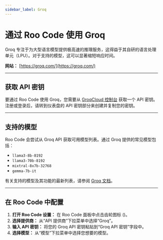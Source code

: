 ```yaml
---
sidebar_label: Groq
---
```


# 通过 Roo Code 使用 Groq

Groq 专注于为大型语言模型提供极高速的推理服务，这得益于其自研的语言处理单元（LPU）。对于支持的模型，这可以显著缩短响应时间。

**网站：** [https://groq.com/](https://groq.com/)

---

## 获取 API 密钥

要通过 Roo Code 使用 Groq，您需要从 [GroqCloud 控制台](https://console.groq.com/) 获取一个 API 密钥。注册或登录后，请转到仪表盘的 API 密钥部分来创建并复制您的密钥。

---

## 支持的模型

Roo Code 会尝试从 Groq API 获取可用模型列表。通过 Groq 提供的常见模型包括：

*   `llama3-8b-8192`
*   `llama3-70b-8192`
*   `mixtral-8x7b-32768`
*   `gemma-7b-it`

有关支持的模型及其功能的最新列表，请参阅 [Groq 文档](https://console.groq.com/docs/models)。

---

## 在 Roo Code 中配置

1.  **打开 Roo Code 设置：** 在 Roo Code 面板中点击齿轮图标 (<Codicon name="gear" />)。
2.  **选择提供商：** 从“API 提供商”下拉菜单中选择“Groq”。
3.  **输入 API 密钥：** 将您的 Groq API 密钥粘贴到“Groq API 密钥”字段中。
4.  **选择模型：** 从“模型”下拉菜单中选择您想要的模型。
